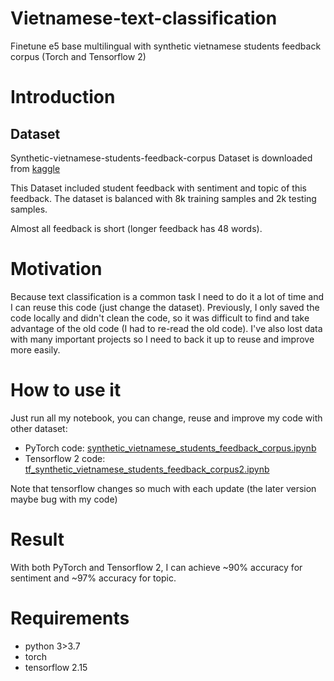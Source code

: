 # Vietnamese-text-classification
Finetune e5 base multilingual with synthetic vietnamese students feedback corpus (Torch and Tensorflow 2)

# Introduction
## Dataset
Synthetic-vietnamese-students-feedback-corpus Dataset is downloaded from [kaggle](https://www.kaggle.com/datasets/toreleon/synthetic-vietnamese-students-feedback-corpus/data)

This Dataset included student feedback with sentiment and topic of this feedback. The dataset is balanced with 8k training samples and 2k testing samples. 

Almost all feedback is short (longer feedback has 48 words).

# Motivation

Because text classification is a common task I need to do it a lot of time and I can reuse this code (just change the dataset). Previously, I only saved the code locally and didn't clean the code, so it was difficult to find and take advantage of the old code (I had to re-read the old code). I've also lost data with many important projects so I need to back it up to reuse and improve more easily.

# How to use it

Just run all my notebook, you can change, reuse and improve my code with other dataset:
- PyTorch code: [synthetic_vietnamese_students_feedback_corpus.ipynb](synthetic_vietnamese_students_feedback_corpus.ipynb)
- Tensorflow 2 code: [tf_synthetic_vietnamese_students_feedback_corpus2.ipynb](tf_synthetic_vietnamese_students_feedback_corpus2.ipynb)

Note that tensorflow changes so much with each update (the later version maybe bug with my code)

# Result

With both PyTorch and Tensorflow 2, I can achieve ~90% accuracy for sentiment and ~97% accuracy for topic.

# Requirements

- python 3>3.7
- torch
- tensorflow 2.15